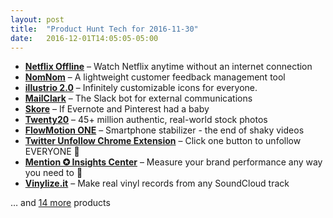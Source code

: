 ```yaml
---
layout: post
title:  "Product Hunt Tech for 2016-11-30"
date:   2016-12-01T14:05:05-05:00
---
```


* **[Netflix Offline](https://www.producthunt.com/posts/netflix-offline?utm_campaign=producthunt-api&utm_medium=api&utm_source=Application%3A+Daily+Digest+RSS+%28ID%3A+3202%29)** – Watch Netflix anytime without an internet connection
* **[NomNom](https://www.producthunt.com/posts/nomnom-2?utm_campaign=producthunt-api&utm_medium=api&utm_source=Application%3A+Daily+Digest+RSS+%28ID%3A+3202%29)** – A lightweight customer feedback management tool
* **[illustrio 2.0](https://www.producthunt.com/posts/illustrio-2-0?utm_campaign=producthunt-api&utm_medium=api&utm_source=Application%3A+Daily+Digest+RSS+%28ID%3A+3202%29)** – Infinitely customizable icons for everyone.
* **[MailClark](https://www.producthunt.com/posts/mailclark-3?utm_campaign=producthunt-api&utm_medium=api&utm_source=Application%3A+Daily+Digest+RSS+%28ID%3A+3202%29)** – The Slack bot for external communications
* **[Skore](https://www.producthunt.com/posts/skore?utm_campaign=producthunt-api&utm_medium=api&utm_source=Application%3A+Daily+Digest+RSS+%28ID%3A+3202%29)** – If Evernote and Pinterest had a baby
* **[Twenty20](https://www.producthunt.com/posts/twenty20-2?utm_campaign=producthunt-api&utm_medium=api&utm_source=Application%3A+Daily+Digest+RSS+%28ID%3A+3202%29)** – 45+ million authentic, real-world stock photos
* **[FlowMotion ONE](https://www.producthunt.com/posts/flowmotion-one-2?utm_campaign=producthunt-api&utm_medium=api&utm_source=Application%3A+Daily+Digest+RSS+%28ID%3A+3202%29)** – Smartphone stabilizer - the end of shaky videos
* **[Twitter Unfollow Chrome Extension](https://www.producthunt.com/posts/twitter-unfollow-chrome-extension?utm_campaign=producthunt-api&utm_medium=api&utm_source=Application%3A+Daily+Digest+RSS+%28ID%3A+3202%29)** – Click one button to unfollow EVERYONE 👋
* **[Mention ✪ Insights Center](https://www.producthunt.com/posts/mention-insights-center?utm_campaign=producthunt-api&utm_medium=api&utm_source=Application%3A+Daily+Digest+RSS+%28ID%3A+3202%29)** – Measure your brand performance any way you need to 👋
* **[Vinylize.it](https://www.producthunt.com/posts/vinylize-it?utm_campaign=producthunt-api&utm_medium=api&utm_source=Application%3A+Daily+Digest+RSS+%28ID%3A+3202%29)** – Make real vinyl records from any SoundCloud track

… and [14 more](https://www.producthunt.com/tech) products